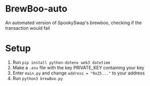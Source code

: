 # BrewBoo-auto
An automated version of SpookySwap's brewboo, checking if the transaction would fail

# Setup
1) Run `pip install python-dotenv web3 datetime`
2) Make a `.env` file with the key PRIVATE_KEY containing your key
3) Enter `main.py` and change `address = "0x25..."` to your address
4) Run `python3 brewBoo.py`
